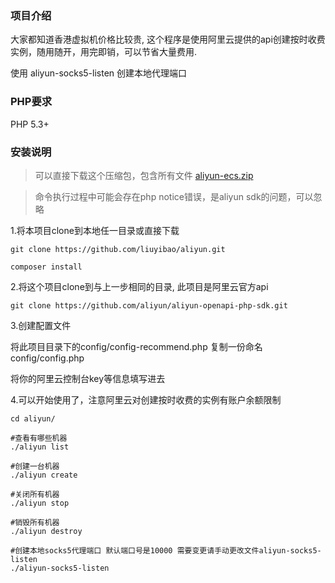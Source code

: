 ### 项目介绍

大家都知道香港虚拟机价格比较贵, 这个程序是使用阿里云提供的api创建按时收费实例，随用随开，用完即销，可以节省大量费用.

使用 aliyun-socks5-listen 创建本地代理端口

### PHP要求

PHP 5.3+

### 安装说明

> 可以直接下载这个压缩包，包含所有文件 [aliyun-ecs.zip](http://openpublic.oss-cn-shanghai.aliyuncs.com/2018/aliyun-ecs.zip)

> 命令执行过程中可能会存在php notice错误，是aliyun sdk的问题，可以忽略


1.将本项目clone到本地任一目录或直接下载
```
git clone https://github.com/liuyibao/aliyun.git

composer install
```

2.将这个项目clone到与上一步相同的目录, 此项目是阿里云官方api
```
git clone https://github.com/aliyun/aliyun-openapi-php-sdk.git
```

3.创建配置文件

将此项目目录下的config/config-recommend.php 复制一份命名config/config.php

将你的阿里云控制台key等信息填写进去

4.可以开始使用了，注意阿里云对创建按时收费的实例有账户余额限制

```
cd aliyun/

#查看有哪些机器
./aliyun list

#创建一台机器
./aliyun create

#关闭所有机器
./aliyun stop

#销毁所有机器
./aliyun destroy

#创建本地socks5代理端口 默认端口号是10000 需要变更请手动更改文件aliyun-socks5-listen
./aliyun-socks5-listen
```



